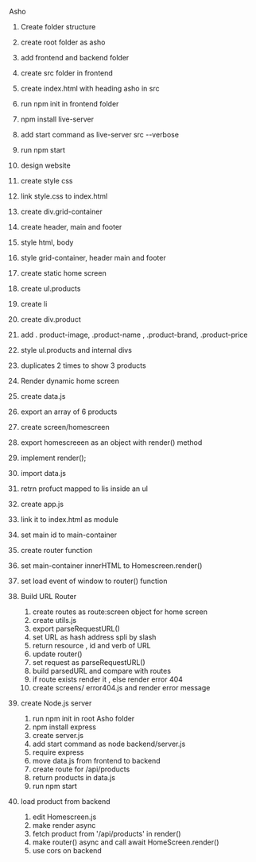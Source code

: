 Asho
1. Create folder structure
1. create root folder as asho 
2. add frontend and backend folder
3. create src folder in frontend
4. create index.html with heading asho in src
5. run npm init in frontend folder
6. npm install live-server
7. add start command as live-server src --verbose
8. run npm start

2. design website 
1. create style css
2. link style.css to index.html
3. create div.grid-container
4. create header, main and footer
5. style html, body
6. style grid-container, header main and footer

3. create static home screen
1. create ul.products 
2. create li
3. create div.product
4. add . product-image, .product-name , .product-brand, .product-price
5. style ul.products and internal divs
6. duplicates 2 times to show 3 products


4. Render dynamic home screen
1. create data.js
2. export an array of 6 products
3. create screen/homescreen
4. export homescreeen as an object with render() method
5. implement render();
6. import data.js
7. retrn profuct mapped to lis inside an ul
8.  create app.js
9. link it to index.html as module
10. set main id to main-container
11. create router function
12. set main-container innerHTML to Homescreen.render()
13. set load event of window to router() function 


5. Build URL Router
    1. create routes as route:screen object for home screen
    2. create utils.js
    3. export parseRequestURL()
    4. set URL as hash address spli by slash
    5. return resource , id and verb of URL 
    6. update router()
    7. set request as parseRequestURL()
    8. build parsedURL and compare with routes
    9. if route exists render it , else render error 404
    10. create screens/ error404.js and render error message

6. create Node.js server

    1. run npm init in root Asho folder
    2. npm install express
    3. create server.js
    4. add start command as node backend/server.js
    5. require express
    6. move data.js from frontend to backend 
    7. create route for /api/products
    8. return products in data.js
    9. run npm start

7. load product from backend

    1. edit Homescreen.js
    2. make render async
    3. fetch product from '/api/products' in render()
    4. make router() async and call await HomeScreen.render()
    5. use cors on backend
    